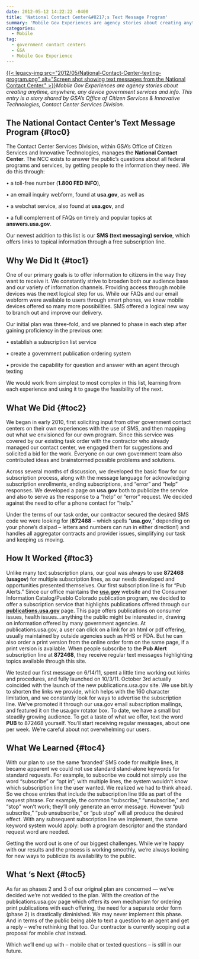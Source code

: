 ```yaml
---
date: 2012-05-12 14:22:22 -0400
title: 'National Contact Center&#8217;s Text Message Program'
summary: 'Mobile Gov Experiences are agency stories about creating anytime, anywhere, any device government services and info. This entry is a story shared by GSA&#8217;s Office of Citizen Services & Innovative Technologies, Contact Center Services Division. The National Contact Center&#8217;s Text Message Program The'
categories:
  - Mobile
tag:
  - government contact centers
  - GSA
  - Mobile Gov Experience
---
```


[{{< legacy-img src="2012/05/National-Contact-Center-texting-program.png" alt="Screen shot showing text messages from the National Contact Center." >}}](https://s3.amazonaws.com/sitesusa/wp-content/uploads/sites/212/2012/05/National-Contact-Center-texting-program.png)_Mobile Gov Experiences are agency stories about creating anytime, anywhere, any device government services and info. This entry is a story shared by GSA&#8217;s Office of Citizen Services & Innovative Technologies, Contact Center Services Division._

## <a name="x-The National Contact Center's Text Message Program"></a>The National Contact Center&#8217;s Text Message Program {#toc0}

The Contact Center Services Division, within GSA’s Office of Citizen Services and Innovative Technologies, manages the **National Contact Center**. The NCC exists to answer the public’s questions about all federal programs and services, by getting people to the information they need. We do this through:

• a toll-free number (**1.800 FED INFO**),
  
• an email inquiry webform, found at **usa.gov**, as well as
  
• a webchat service, also found at **usa.gov**, and
  
• a full complement of FAQs on timely and popular topics at **answers.usa.gov**.

Our newest addition to this list is our **SMS (text messaging) service**, which offers links to topical information through a free subscription line.

## <a name="x-Why We Did It"></a>**Why We Did It** {#toc1}

One of our primary goals is to offer information to citizens in the way they want to receive it. We constantly strive to broaden both our audience base and our variety of information channels. Providing access through mobile devices was the next logical step for us. While our FAQs and our email webform were available to users through smart phones, we knew mobile devices offered so many more possibilities. SMS offered a logical new way to branch out and improve our delivery.

Our initial plan was three-fold, and we planned to phase in each step after gaining proficiency in the previous one:

• establish a subscription list service
  
• create a government publication ordering system
  
• provide the capability for question and answer with an agent through texting

We would work from simplest to most complex in this list, learning from each experience and using it to gauge the feasibility of the next.

## <a name="x-What We Did"></a>What We Did {#toc2}

We began in early 2010, first soliciting input from other government contact centers on their own experiences with the use of SMS, and then mapping out what we envisioned for our own program. Since this service was covered by our existing task order with the contractor who already managed our contact center, we engaged them for suggestions and solicited a bid for the work. Everyone on our own government team also contributed ideas and brainstormed possible problems and solutions.

Across several months of discussion, we developed the basic flow for our subscription process, along with the message language for acknowledging subscription enrollments, ending subscriptions, and “error” and “help” responses. We developed a page on **usa.gov** both to publicize the service and also to serve as the response to a “help” or &#8220;error&#8221; request. We decided against the need to offer a phone contact for “help.”

Under the terms of our task order, our contractor secured the desired SMS code we were looking for (**872468** – which spells “**usa.gov**,” depending on your phone’s dialpad – letters and numbers can run in either direction!) and handles all aggregator contracts and provider issues, simplifying our task and keeping us moving.

## <a name="x-How It Worked"></a>How It Worked {#toc3}

Unlike many text subscription plans, our goal was always to use **872468** (**usagov**) for multiple subscription lines, as our needs developed and opportunities presented themselves. Our first subscription line is for “Pub Alerts.” Since our office maintains the [**usa.gov**](http://usa.gov) website and the Consumer Information Catalog/Pueblo Colorado publication program, we decided to offer a subscription service that highlights publications offered through our [**publications.usa.gov**](http://publications.usa.gov) page. This page offers publications on consumer issues, health issues…anything the public might be interested in, drawing on information offered by many government agencies. At publications.usa.gov, a user can click on a link for an html or pdf offering, usually maintained by outside agencies such as HHS or FDA. But he can also order a print version from the online order form on the same page, if a print version is available. When people subscribe to the **Pub Alert** subscription line at **872468**, they receive regular text messages highlighting topics available through this site.

We tested our first message on 6/14/11, spent a little time working out kinks and procedures, and fully launched on 10/3/11. October 3rd actually coincided with the launch of the new publications.usa.gov site. We use bit.ly to shorten the links we provide, which helps with the 160 character limitation, and we constantly look for ways to advertise the subscription line. We’ve promoted it through our usa.gov email subscription mailings, and featured it on the usa.gov rotator box. To date, we have a small but steadily growing audience. To get a taste of what we offer, text the word **PUB** to 872468 yourself. You’ll start receiving regular messages, about one per week. We’re careful about not overwhelming our users.

## <a name="x-What We Learned"></a>What We Learned {#toc4}

With our plan to use the same ‘branded’ SMS code for multiple lines, it became apparent we could not use standard stand-alone keywords for standard requests. For example, to subscribe we could not simply use the word “subscribe” or “opt in”; with multiple lines, the system wouldn’t know which subscription line the user wanted. We realized we had to think ahead. So we chose entries that include the subscription line title as part of the request phrase. For example, the common “subscribe,” “unsubscribe,” and “stop” won’t work; they’ll only generate an error message. However “pub subscribe,” “pub unsubscribe,” or “pub stop” will all produce the desired effect. With any subsequent subscription line we implement, the same keyword system would apply: both a program descriptor and the standard request word are needed.

Getting the word out is one of our biggest challenges. While we’re happy with our results and the process is working smoothly, we’re always looking for new ways to publicize its availability to the public.

## <a name="x-What 's Next"></a>What &#8216;s Next {#toc5}

As far as phases 2 and 3 of our original plan are concerned &#8212; we’ve decided we’re not wedded to the plan. With the creation of the publications.usa.gov page which offers its own mechanism for ordering print publications with each offering, the need for a separate order form (phase 2) is drastically diminished. We may never implement this phase. And in terms of the public being able to text a question to an agent and get a reply – we’re rethinking that too. Our contractor is currently scoping out a proposal for mobile chat instead.

Which we’ll end up with – mobile chat or texted questions – is still in our future.